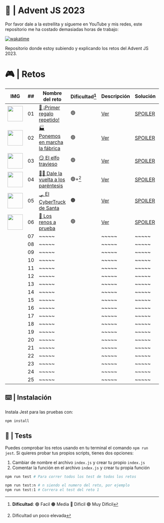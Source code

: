 # 🌟 | Advent JS 2023

Por favor dale a la estrellita y sígueme en YouTube y mis redes, este repositorio me ha costado demasiadas horas de trabajo:

[![wakatime](https://wakatime.com/badge/user/dfad5e3e-d673-48d4-a2d9-29c1c546ed80/project/018c25e2-b7d8-41bd-b08d-234b9e801de0.svg)](https://wakatime.com/badge/user/dfad5e3e-d673-48d4-a2d9-29c1c546ed80/project/018c25e2-b7d8-41bd-b08d-234b9e801de0)

Repositorio donde estoy subiendo y explicando los retos del Advent JS 2023.

# 🎮 | Retos

| IMG                                                                                              | ##  | Nombre del reto                                                                 | Dificultad[^1] | Descripción                                                                        | Solución                                                                             | Video |
| ------------------------------------------------------------------------------------------------ | :-: | ------------------------------------------------------------------------------- | -------------- | ---------------------------------------------------------------------------------- | ------------------------------------------------------------------------------------ | ----- |
| <img src="https://adventjs.dev/challenges-2023/1.png" width="50" style="object-fit: contain;" /> | 01  | [🎁 ¡Primer regalo repetido!](https://adventjs.dev/es/challenges/2023/1)        | 🟢             | [Ver](https://github.com/Achalogy/advent-js-2023/blob/main/retos/reto-1/README.md) | [SPOILER](https://github.com/Achalogy/advent-js-2023/blob/main/retos/reto-1/main.ts) | ~~~~~ |
| <img src="https://adventjs.dev/challenges-2023/2.png" width="50" style="object-fit: contain;" /> | 02  | [🏭 Ponemos en marcha la fábrica](https://adventjs.dev/es/challenges/2023/2)    | 🟢             | [Ver](https://github.com/Achalogy/advent-js-2023/blob/main/retos/reto-2/README.md) | [SPOILER](https://github.com/Achalogy/advent-js-2023/blob/main/retos/reto-2/main.ts) | ~~~~~ |
| <img src="https://adventjs.dev/challenges-2023/3.png" width="50" style="object-fit: contain;" /> | 03  | [😏 El elfo travieso](https://adventjs.dev/es/challenges/2023/3)                | 🟢             | [Ver](https://github.com/Achalogy/advent-js-2023/blob/main/retos/reto-3/README.md) | [SPOILER](https://github.com/Achalogy/advent-js-2023/blob/main/retos/reto-3/main.ts) | ~~~~~ |
| <img src="https://adventjs.dev/challenges-2023/4.png" width="50" style="object-fit: contain;" /> | 04  | [😵‍💫 Dale la vuelta a los paréntesis](https://adventjs.dev/es/challenges/2023/4) | 🟢+[^2]        | [Ver](https://github.com/Achalogy/advent-js-2023/blob/main/retos/reto-4/README.md) | [SPOILER](https://github.com/Achalogy/advent-js-2023/blob/main/retos/reto-4/main.ts) | ~~~~~ |
| <img src="https://adventjs.dev/challenges-2023/5.png" width="50" style="object-fit: contain;" /> | 05  | [🛷 El CyberTruck de Santa](https://adventjs.dev/es/challenges/2023/5)          | 🟠             | [Ver](https://github.com/Achalogy/advent-js-2023/blob/main/retos/reto-5/README.md) | [SPOILER](https://github.com/Achalogy/advent-js-2023/blob/main/retos/reto-5/main.ts) | ~~~~~ |
| <img src="https://adventjs.dev/challenges-2023/6.png" width="50" style="object-fit: contain;" /> | 06  | [🦌 Los renos a prueba](https://adventjs.dev/es/challenges/2023/6)              | 🟢             | [Ver](https://github.com/Achalogy/advent-js-2023/blob/main/retos/reto-6/README.md) | [SPOILER](https://github.com/Achalogy/advent-js-2023/blob/main/retos/reto-6/main.ts) | ~~~~~ |
|                                                                                                  | 07  | ~~~~~                                                                           |                | ~~~~~                                                                              | ~~~~~                                                                                | ~~~~~ |
|                                                                                                  | 08  | ~~~~~                                                                           |                | ~~~~~                                                                              | ~~~~~                                                                                | ~~~~~ |
|                                                                                                  | 09  | ~~~~~                                                                           |                | ~~~~~                                                                              | ~~~~~                                                                                | ~~~~~ |
|                                                                                                  | 10  | ~~~~~                                                                           |                | ~~~~~                                                                              | ~~~~~                                                                                | ~~~~~ |
|                                                                                                  | 11  | ~~~~~                                                                           |                | ~~~~~                                                                              | ~~~~~                                                                                | ~~~~~ |
|                                                                                                  | 12  | ~~~~~                                                                           |                | ~~~~~                                                                              | ~~~~~                                                                                | ~~~~~ |
|                                                                                                  | 13  | ~~~~~                                                                           |                | ~~~~~                                                                              | ~~~~~                                                                                | ~~~~~ |
|                                                                                                  | 14  | ~~~~~                                                                           |                | ~~~~~                                                                              | ~~~~~                                                                                | ~~~~~ |
|                                                                                                  | 15  | ~~~~~                                                                           |                | ~~~~~                                                                              | ~~~~~                                                                                | ~~~~~ |
|                                                                                                  | 16  | ~~~~~                                                                           |                | ~~~~~                                                                              | ~~~~~                                                                                | ~~~~~ |
|                                                                                                  | 17  | ~~~~~                                                                           |                | ~~~~~                                                                              | ~~~~~                                                                                | ~~~~~ |
|                                                                                                  | 18  | ~~~~~                                                                           |                | ~~~~~                                                                              | ~~~~~                                                                                | ~~~~~ |
|                                                                                                  | 19  | ~~~~~                                                                           |                | ~~~~~                                                                              | ~~~~~                                                                                | ~~~~~ |
|                                                                                                  | 20  | ~~~~~                                                                           |                | ~~~~~                                                                              | ~~~~~                                                                                | ~~~~~ |
|                                                                                                  | 21  | ~~~~~                                                                           |                | ~~~~~                                                                              | ~~~~~                                                                                | ~~~~~ |
|                                                                                                  | 22  | ~~~~~                                                                           |                | ~~~~~                                                                              | ~~~~~                                                                                | ~~~~~ |
|                                                                                                  | 23  | ~~~~~                                                                           |                | ~~~~~                                                                              | ~~~~~                                                                                | ~~~~~ |
|                                                                                                  | 24  | ~~~~~                                                                           |                | ~~~~~                                                                              | ~~~~~                                                                                | ~~~~~ |
|                                                                                                  | 25  | ~~~~~                                                                           |                | ~~~~~                                                                              | ~~~~~                                                                                | ~~~~~ |

[^1]: **Dificultad**: 🟢 Facil 🟠 Media 🔴 Dificil 🟣 Muy Dificil
[^2]: Dificultad un poco elevada

## ⌨️ | Instalación

Instala Jest para las pruebas con:

`npm install`

## 🧪 | Tests

Puedes comprobar los retos usando en tu terminal el comando `npm run jest`.
Si quieres probar tus propios scripts, tienes dos opciones:

1. Cambiar de nombre el archivo `index.js` y crear tu propio `index.js`
2. Comentar la función en el archivo `index.js` y crear tu propia función

```bash
npm run test # Para correr todos los test de todos los retos

npm run test:n # n siendo el numero del reto, por ejemplo
npm run test:1 # Correra el test del reto 1
```
